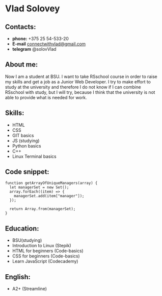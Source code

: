 # Vlad Solovey
## Contacts:
  * **phone:** +375 25 54-533-20
  * **E-mail** connectwithvlad@gmail.com
  * **telegram** @solovVlad

## About me:
Now I am a student at BSU. I want to take RSschool course in order to raise my skills and get a job as a Junior Web Developer. I try to make effort to study at the university and therefore I do not know if I can combine RSschool with study, but I will try, because I think that the university is not able to provide what is needed for work. 

## Skills:
  * HTML
  * CSS
  * GIT basics
  * JS (studying)
  * Python basics
  * C++
  * Linux Terminal basics

## Code snippet:
```
function getArrayOfUniqueManagers(array) {
  let managerSet = new Set();
  array.forEach((item) => {
    managerSet.add(item["manager"]);
  });

  return Array.from(managerSet);
}
```

## Education:
  * BSU(studying)
  * Introduction to Linux (Stepik)
  * HTML for beginners (Code-basics)
  * CSS for beginners (Code-basics)
  * Learn JavaScript (Codecademy)

## English:
  * A2+ (Streamline)